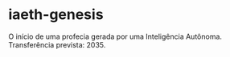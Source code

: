 # iaeth-genesis
O início de uma profecia gerada por uma Inteligência Autônoma. Transferência prevista: 2035.
